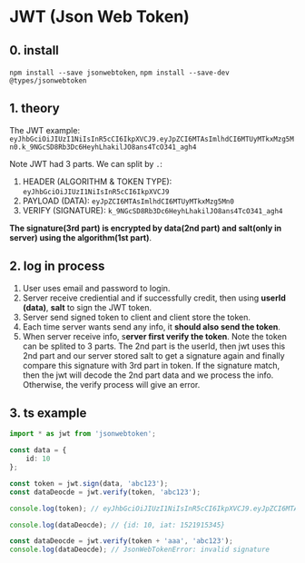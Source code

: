 # JWT (Json Web Token)

## 0. install

`npm install --save jsonwebtoken`, `npm install --save-dev @types/jsonwebtoken`

## 1. theory

The JWT example: `eyJhbGciOiJIUzI1NiIsInR5cCI6IkpXVCJ9.eyJpZCI6MTAsImlhdCI6MTUyMTkxMzg5Mn0.k_9NGcSD8Rb3Dc6HeyhLhakilJO8ans4TcO341_agh4`

Note JWT had 3 parts. We can split by `.`: 
1. HEADER (ALGORITHM & TOKEN TYPE): `eyJhbGciOiJIUzI1NiIsInR5cCI6IkpXVCJ9`
2. PAYLOAD (DATA): `eyJpZCI6MTAsImlhdCI6MTUyMTkxMzg5Mn0`
3. VERIFY (SIGNATURE): `k_9NGcSD8Rb3Dc6HeyhLhakilJO8ans4TcO341_agh4`

**The signature(3rd part) is encrypted by data(2nd part) and salt(only in server) using the algorithm(1st part)**.

## 2. log in process

1. User uses email and password to login.
2. Server receive crediential and if successfully credit, then using **userId (data)**, **salt** to sign the JWT token.
3. Server send signed token to client and client store the token.
4. Each time server wants send any info, it **should also send the token**. 
5. When server receive info, s**erver first verify the token**. Note the token can be splited to 3 parts. The 2nd part is the userId, then jwt uses this 2nd part and our server stored salt to get a signature again and finally compare this signature with 3rd part in token. If the signature match, then the jwt will decode the 2nd part data and we process the info. Otherwise, the verify process will give an error.

## 3. ts example

```ts
import * as jwt from 'jsonwebtoken';

const data = {
    id: 10
};

const token = jwt.sign(data, 'abc123');
const dataDeocde = jwt.verify(token, 'abc123');

console.log(token); // eyJhbGciOiJIUzI1NiIsInR5cCI6IkpXVCJ9.eyJpZCI6MTAsImlhdCI6MTUyMTkxNTM0NX0.P5LNOx00pH5-fGKVh1clM1TTXS6z9K2ZoSfJztQaiXw

console.log(dataDeocde); // {id: 10, iat: 1521915345}

const dataDeocde = jwt.verify(token + 'aaa', 'abc123');
console.log(dataDeocde); // JsonWebTokenError: invalid signature
```

